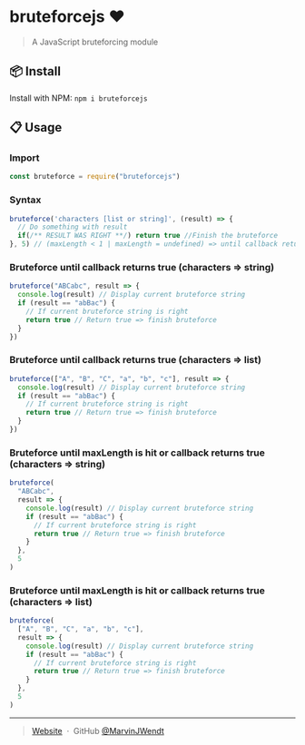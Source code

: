 # bruteforcejs :heart:

> A JavaScript bruteforcing module

## :package: Install

Install with NPM: `npm i bruteforcejs`

## :clipboard: Usage

### Import

```javascript
const bruteforce = require("bruteforcejs")
```

### Syntax

```javascript
bruteforce('characters [list or string]', (result) => {
  // Do something with result
  if(/** RESULT WAS RIGHT **/) return true //Finish the bruteforce
}, 5) // (maxLength < 1 | maxLength = undefined) => until callback returns true (standard)
```

### Bruteforce until callback returns true (characters => string)

```javascript
bruteforce("ABCabc", result => {
  console.log(result) // Display current bruteforce string
  if (result == "abBac") {
    // If current bruteforce string is right
    return true // Return true => finish bruteforce
  }
})
```

### Bruteforce until callback returns true (characters => list)

```javascript
bruteforce(["A", "B", "C", "a", "b", "c"], result => {
  console.log(result) // Display current bruteforce string
  if (result == "abBac") {
    // If current bruteforce string is right
    return true // Return true => finish bruteforce
  }
})
```

### Bruteforce until maxLength is hit or callback returns true (characters => string)

```javascript
bruteforce(
  "ABCabc",
  result => {
    console.log(result) // Display current bruteforce string
    if (result == "abBac") {
      // If current bruteforce string is right
      return true // Return true => finish bruteforce
    }
  },
  5
)
```

### Bruteforce until maxLength is hit or callback returns true (characters => list)

```javascript
bruteforce(
  ["A", "B", "C", "a", "b", "c"],
  result => {
    console.log(result) // Display current bruteforce string
    if (result == "abBac") {
      // If current bruteforce string is right
      return true // Return true => finish bruteforce
    }
  },
  5
)
```

---

> [Website](https://marvinjwendt.com) &nbsp;&middot;&nbsp;
> GitHub [@MarvinJWendt](https://github.com/MarvinJWendt)
